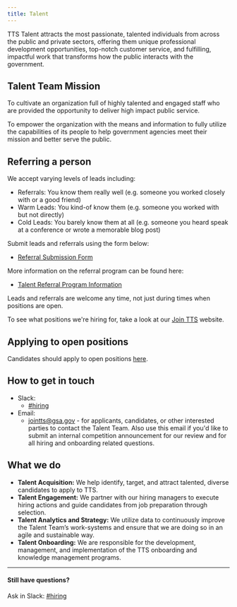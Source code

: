 ```yaml
---
title: Talent
---
```


TTS Talent attracts the most passionate, talented individuals from across the public and private sectors, offering them unique professional development opportunities, top-notch customer service, and fulfilling, impactful work that transforms how the public interacts with the government.

## Talent Team Mission

To cultivate an organization full of highly talented and engaged staff who are provided the opportunity to deliver high impact public service.

To empower the organization with the means and information to fully utilize the capabilities of its people to help government agencies meet their mission and better serve the public.

## Referring a person

We accept varying levels of leads including: 

* Referrals: You know them really well (e.g. someone you worked closely with or a good friend)
* Warm Leads: You kind-of know them (e.g. someone you worked with but not directly) 
* Cold Leads: You barely know them at all (e.g. someone you heard speak at a conference or wrote a memorable blog post)

Submit leads and referrals using the form below:

  * [Referral Submission Form](https://goo.gl/forms/I6cOnRNdh21aP5e63)

More information on the referral program can be found here:

  * [Talent Referral Program Information](https://docs.google.com/document/d/1GY57s0tXahSwTaLzHEuR6falwQcNh7nbCnRnLoQppdQ/edit)

Leads and referrals are welcome any time, not just during times when positions are open.

To see what positions we're hiring for, take a look at our [Join TTS](https://join.tts.gsa.gov/) website.

## Applying to open positions

Candidates should apply to open positions [here](https://join.tts.gsa.gov/).

## How to get in touch

* Slack:
  * [#hiring](https://gsa-tts.slack.com/messages/hiring/)
* Email:
  * [jointts@gsa.gov](mailto:jointts@gsa.gov) - for applicants, candidates, or other interested parties to contact the Talent Team. Also use this email if you'd like to submit an internal competition announcement for our review and for all hiring and onboarding related questions.

## What we do

* **Talent Acquisition:** We help identify, target, and attract talented, diverse candidates to apply to TTS.
* **Talent Engagement:** We partner with our hiring managers to execute hiring actions and guide candidates from job preparation through selection.
* **Talent Analytics and Strategy:** We utilize data to continuously improve the Talent Team’s work-systems and ensure that we are doing so in an agile and sustainable way.
* **Talent Onboarding:** We are responsible for the development, management, and implementation of the TTS onboarding and knowledge management programs.






---

#### Still have questions?

Ask in Slack: [#hiring](https://gsa-tts.slack.com/messages/hiring/)
